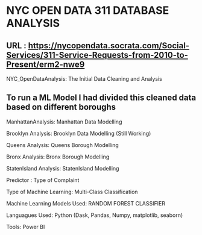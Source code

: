 # NYC OPEN DATA 311 DATABASE ANALYSIS
## URL :  https://nycopendata.socrata.com/Social-Services/311-Service-Requests-from-2010-to-Present/erm2-nwe9

NYC_OpenDataAnalysis: The Initial Data Cleaning and Analysis 

## To run a ML Model I had divided this cleaned data based on different boroughs

ManhattanAnalysis: Manhattan Data Modelling

Brooklyn Analysis: Brooklyn Data Modelling (Still Working)

Queens Analysis: Queens Borough Modelling 

Bronx Analysis: Bronx Borough Modelling

StatenIsland Analysis: StatenIsland Modelling



Predictor : Type of Complaint

Type of Machine Learning: Multi-Class Classification


Machine Learning Models Used: RANDOM FOREST CLASSIFIER

Languagues Used: Python (Dask, Pandas, Numpy, matplotlib, seaborn)

Tools: Power BI 
